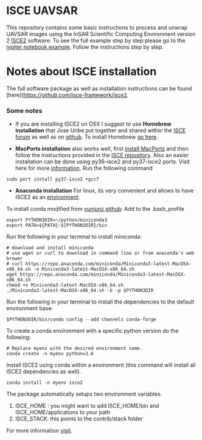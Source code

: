 # ISCE UAVSAR
This repository contains some basic instructions to process and unwrap UAVSAR images using the InSAR Scientific Computing Environment version 2 [ISCE2](https://github.com/isce-framework/isce2) software. To see the full example step by step please go to the [jypiter notebook example](Isce_UAVSAR/IsceUAVSARprocessing.ipynb). Follow the instructions step by step. 

# Notes about ISCE installation
The full software package as well as installation instructions can be found [here](https://github.com/isce-framework/isce2.
### Some notes
 - If you are installing ISCE2 on OSX I suggest to use **Homebrew installation** that Jose Uribe put together and shared within the [ISCE forum](http://earthdef.caltech.edu/boards/4/topics/2636) as well as on [github](https://github.com/juribeparada/homebrew-isce). To install Homebrew [go here](https://brew.sh/).
 
 - **MacPorts installation** also works well, first [install MacPorts](https://www.macports.org/install.php) and then follow the instructions provided in the [ISCE repository](https://github.com/isce-framework/isce2#with-macports). Also an easier installation can be done using py36-isce2 and py37-isce2 ports. Visit here for more [information](http://earthdef.caltech.edu/boards/4/topics/2906).
 Run the following command
 ```
 sudo port install py37-isce2 +gcc7
 ```
 
 - **Anaconda installation** For linux, its very convenient and allows to have ISCE2 as an [environment](https://docs.conda.io/projects/conda/en/latest/user-guide/tasks/manage-environments.html).
 
 To install conda modified from [yunjunz github](https://github.com/yunjunz): 
 Add to the .bash_profile
 ```
 export PYTHON3DIR=~/python/miniconda3
 export PATH=${PATH}:${PYTHON3DIR}/bin
 ```
 Run the following in your terminal to install miniconda:
 ```
 # download and install miniconda
 # use wget or curl to download in command line or from anaconda's web brower
 # curl https://repo.anaconda.com/miniconda/Miniconda3-latest-MacOSX-x86_64.sh -o Miniconda3-latest-MacOSX-x86_64.sh
 wget https://repo.anaconda.com/miniconda/Miniconda3-latest-MacOSX-x86_64.sh
 chmod +x Miniconda3-latest-MacOSX-x86_64.sh
 ./Miniconda3-latest-MacOSX-x86_64.sh -b -p $PYTHON3DIR
 ``` 
 Run the following in your terminal to install the dependencies to the default environment base:
 ```
 $PYTHON3DIR/bin/conda config --add channels conda-forge
 ```
 To create a conda environment with a specific python version do the following: 
 ```
 # Replace myenv with the desired environment name.
 conda create -n myenv python=3.6  
 
 ```
 Install ISCE2 using conda within a environment (this command will install all ISCE2 dependencies as well). 
 ```
 conda install -n myenv isce2
 ```
 The package automatically setups two environment variables. 
 1. ISCE_HOME : you might want to add ISCE_HOME/bin and ISCE_HOME/applications to your path
 2. ISCE_STACK: this points to the contrib/stack folder
 
 For more information [visit](http://earthdef.caltech.edu/boards/4/topics/2773).
 
 
    

